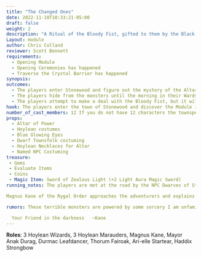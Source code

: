 ```yaml
---
title: "The Changed Ones"
date: 2022-11-10T10:33:21-05:00
draft: false
weight: 2
description: "A Ritual of the Bloody Fist, gifted to them by the Black Shadow, has corrupted 6 of the remaining Hoylean Wizards from Hoyle!"
Layout: module
author: Chris Colland
reviewer: Scott Bennett
requirements:
  - Opening Module
  - Opening Ceremonies has happened
  - Traverse the Crystal Barrier has happened
synopsis: 
outcomes:
  - The players enter Stonewood and figure out the mystery of the Altar, defeat 3 or more Changed Ones at once, thus overloading the Altar and ending the ritual.
  - The players hide from the monsters until the morning in their Wards and cabins to meet the Bloody Fist with the monsters alive still.
  - The players attempt to make a deal with the Bloody Fist, but it will ultimately fail since the Bloody Fist have zero clue who the adventurers are.
hook: The players enter the town of Stonewood and discover the Module is already live
number_of_cast_members: 12 If you do not have 12 characters the townspeople are in order of precedence. 
props: 
  - Altar of Power
  - Hoylean costumes
  - Blue Glowing Eyes
  - Dwarf Townsfolk costuming
  - Hoylean Necklaces for Altar
  - Named NPC Costuming
treasure:
 - Gems
 - Evaluate Items
 - Coins
 - Magic Item: Sword of Zealous Light (+2 Light Aura Magic Sword)
running_notes: The players are met at the road by the NPC Dwarves of Stonewood who explain that while they are living under the rule of the Bloody Fist, there is peace. They plead for the characters to follow the Accords of the Fist. These accords are enforced by supernatural creatures called The Changed Ones. The Changed Ones will not harm you if you follow the Accords of the Fist, but the second they are assaulted or break the accords, they will hunt you down without mercy. They incapacitate their target and let the Bloody Fist collect them. The monsters revive/renew at the Altar after 5 minutes so are effectively invincible. While they are completing the module, the townsfolk try to convince them to lay down arms and not get them all killed telling the players about the last group of adventurers who came through and tried to defeat the Bloody Fist but were ultimately slaughtered.

Magnus Kane of the Rygal Order approaches the adventurers and explains that he has discovered a weakness of the Changed Ones. The Altar can be destroyed by having 3 or more of the Changed Ones reforming at the same time. If the Altar is overloaded, the Hoyleans won’t be able to respawn anymore so there will only be 3 remaining monsters to kill. 

rumors: These terrible monsters are powered by some sorcery I am unfamiliar with. I have not seen this magic on Tyrra in my lifecycle, but I am familiar with its origins. Do not engage them alone! There are 6 powerful ones and then lesser ones. I have killed as many as I physically and spiritually can, but we need outside help. The Order is mobilizing to fight but we need more time. Rise up and we will join you. You are not alone Stonewood

  Your Friend in the darkness   ~Kane
---
```

**Roles**: 3 Hoylean Wizards, 3 Hoylean Marauders, Magnus Kane, Mayor Anak Durag, Durmac Leafdancer, Thorum Fairoak, Ari-elle Startear, Haddix Strongbow